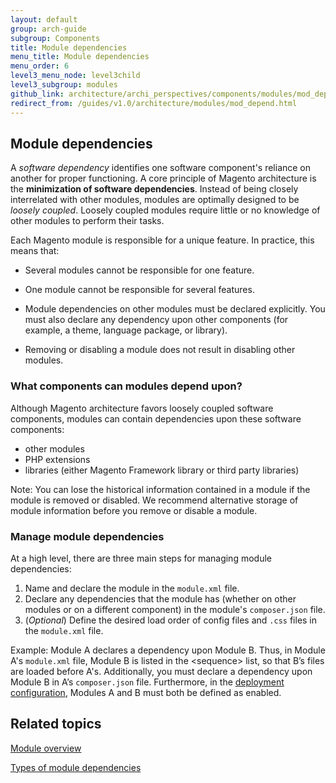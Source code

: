 ```yaml
---
layout: default
group: arch-guide
subgroup: Components
title: Module dependencies
menu_title: Module dependencies
menu_order: 6
level3_menu_node: level3child
level3_subgroup: modules
github_link: architecture/archi_perspectives/components/modules/mod_depend.md
redirect_from: /guides/v1.0/architecture/modules/mod_depend.html
---
```


<h2 id="m2devgde-moddep-intro"> Module dependencies</h2>

A <i>software dependency</i> identifies  one software component's reliance on another for proper functioning. A core principle of Magento architecture is the **minimization of software dependencies**. Instead of being closely interrelated with other modules, modules are optimally designed to be <i>loosely coupled</i>. Loosely coupled modules require little or no knowledge of other modules to perform their tasks. 

Each Magento module is responsible for a unique feature. In practice, this means that:

* Several modules cannot be responsible for one feature.

* One module cannot be responsible for several features.

* Module dependencies on other modules must be declared explicitly. You must also declare any dependency upon other components (for example, a theme, language package, or library).

* Removing or disabling a module does not result in disabling other modules.


<h3>What components can modules depend upon?</h3>
Although Magento architecture favors loosely coupled software components, modules can contain dependencies upon these software components:

* other modules
* PHP extensions
* libraries (either Magento Framework library or third party libraries)

<div class="bs-callout bs-callout-warning" id="warning">
<p>Note: You can lose the historical information contained in a module if the module is removed or disabled. We recommend alternative storage of module information before you remove or disable a module.</p></div>

<h3 id="m2devgde-moddep-intro">Manage module dependencies</h3>

At a high level, there are three main steps for managing module dependencies:

1. Name and declare the module in the `module.xml` file.
2. Declare any dependencies that the module has (whether on other modules or on a different component) in the module's `composer.json` file.
3. (*Optional*) Define the desired load order of config files and `.css` files in the `module.xml` file.

Example: Module A declares a dependency upon Module B. Thus, in Module A's `module.xml` file, Module B is listed in the &lt;sequence> list, so that B’s files are loaded before A's. Additionally, you must declare a dependency upon Module B in A’s `composer.json` file. Furthermore, in the <a href="{{ site.gdeurl }}config-guide/config/config-php.html">deployment configuration</a>, Modules A and B must both be defined as enabled.




<h2 id="m2arch-module-related">Related topics</h2>

<a href="{{ site.gdeurl }}architecture/archi_perspectives/components/modules/mod_intro.html">Module overview</a>


<a href="{{ site.gdeurl }}architecture/archi_perspectives/components/modules/mod_depend_types.html">Types of module dependencies</a>




